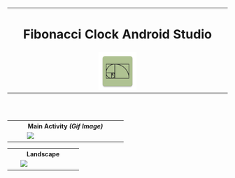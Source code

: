 

<table>
		<th colspan="3"><h1><b>Fibonacci Clock Android Studio</b></h1></th>
  <tr>
    <td width="40%"></td>
    <td><img src="https://github.com/iluso-6/Fibonacci_Clock_Android_Studio/blob/master/main/ic_launcher-web.png?raw=true"></td>
    <td width="40%"></td>

<br><br>

  </tr>
  
</table>  


<br><br>
     
     

<table>
		<th colspan="3">Main Activity <i>(Gif Image)</i></th>
  <tr>
     <td width="10%"></td>
    <td width="50%"><img src="https://github.com/iluso-6/Fibonacci_Clock_Android_Studio/blob/master/screenshots/screen.gif?raw=true?"></td>
    <td width="10%"></td>

  </tr>
  
</table>

<table>
		<th colspan="3">Landscape</th>
  <tr>
     <td width="10%"></td>
    <td width="50%"><img src="https://github.com/iluso-6/Fibonacci_Clock_Android_Studio/blob/master/screenshots/screen.gif?raw=true?"></td>
    <td width="10%"></td>

  </tr>
  
</table>


